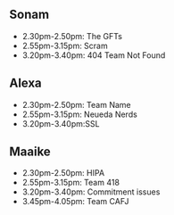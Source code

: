 ## Sonam
- 2.30pm-2.50pm: The GFTs
- 2.55pm-3.15pm: Scram
- 3.20pm-3.40pm: 404 Team Not Found

## Alexa
- 2.30pm-2.50pm: Team Name 
- 2.55pm-3.15pm: Neueda Nerds
- 3.20pm-3.40pm:SSL 

## Maaike
- 2.30pm-2.50pm: HIPA
- 2.55pm-3.15pm: Team 418
- 3.20pm-3.40pm: Commitment issues
- 3.45pm-4.05pm: Team CAFJ
